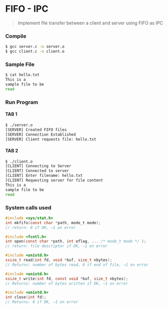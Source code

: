 # FIFO - IPC
> Implement file transfer between a client and server using FIFO as IPC

### Compile
```bash
$ gcc server.c -o server.o
$ gcc client.c -o client.o
```

### Sample File
```bash
$ cat hello.txt
This is a
sample file to be
read
```

### Run Program
#### TAB 1
```bash
$ ./server.o
[SERVER] Created FIFO files
[SERVER] Connection Established
[SERVER] Client requests file: hello.txt
```
#### TAB 2
```bash
$ ./client.o
[CLIENT] Connecting to Server
[CLIENT] Connected to server
[CLIENT] Enter filename: hello.txt
[CLIENT] Requesting server for file content
This is a
sample file to be
read
```

### System calls used

```c
#include <sys/stat.h>
int mkfifo(const char *path, mode_t mode);
// return: 0 if OK, −1 on error
```

```c
#include <fcntl.h>
int open(const char *path, int oflag, ... /* mode_t mode */ );
// return: file descriptor if OK, −1 on error
```

```c
#include <unistd.h>
ssize_t read(int fd, void *buf, size_t nbytes);
// Returns: number of bytes read, 0 if end of file, −1 on error
```

```c
#include <unistd.h>
ssize_t write(int fd, const void *buf, size_t nbytes);
// Returns: number of bytes written if OK, −1 on error
```

```c
#include <unistd.h>
int close(int fd);
// Returns: 0 if OK, −1 on error
```
